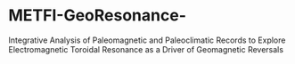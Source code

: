 # METFI-GeoResonance-
Integrative Analysis of Paleomagnetic and Paleoclimatic Records to Explore Electromagnetic Toroidal Resonance as a Driver of Geomagnetic Reversals

